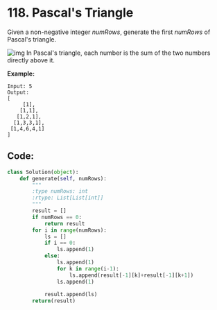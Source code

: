 # 118. Pascal's Triangle

Given a non-negative integer *numRows*, generate the first *numRows* of Pascal's triangle.

![img](https://upload.wikimedia.org/wikipedia/commons/0/0d/PascalTriangleAnimated2.gif)
In Pascal's triangle, each number is the sum of the two numbers directly above it.

**Example:**

```
Input: 5
Output:
[
     [1],
    [1,1],
   [1,2,1],
  [1,3,3,1],
 [1,4,6,4,1]
]
```



## Code:

```python
class Solution(object):
    def generate(self, numRows):
        """
        :type numRows: int
        :rtype: List[List[int]]
        """
        result = []
        if numRows == 0:
            return result
        for i in range(numRows):
            ls = []
            if i == 0:
                ls.append(1)
            else:
                ls.append(1)
                for k in range(i-1):
                    ls.append(result[-1][k]+result[-1][k+1])
                ls.append(1)
                
            result.append(ls)
        return(result)
```

